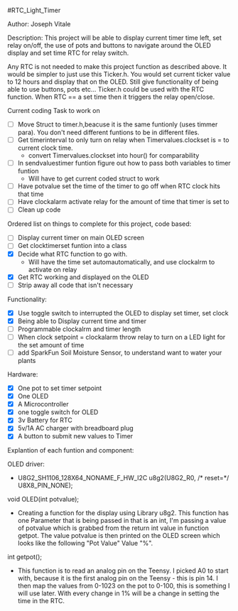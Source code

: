 #RTC_Light_Timer

Author: Joseph Vitale

Description: This project will be able to display current timer time left, set relay on/off, the use of pots and buttons to navigate around the OLED display and set time RTC for relay switch.

 Any RTC is not needed to make this project function as described above. It would be simpler to just use this Ticker.h. You would set current ticker value to 12 hours and display that on the OLED. Still give functionality of being able to use buttons, pots etc... Ticker.h could be used with the RTC function. When RTC == a set time then it triggers the relay open/close.


Current coding Task to work on
- [ ] Move Struct to timer.h,beacuse it is the same funtionly (uses timmer para). You don't need different funtions to be in different files. 
- [ ] Get timerinterval to only turn on relay when Timervalues.clockset is = to current clock time.
    - convert Timervalues.clockset into hour() for comparability 
- [ ] In sendvaluestimer funtion figure out how to pass both variables to timer funtion 
    - Will have to get current coded struct to work
- [ ] Have potvalue set the time of the timer to go off when RTC clock hits that time
- [ ] Have clockalarm activate relay for the amount of time that timer is set to
- [ ] Clean up code

Ordered list on things to complete for this project, code based:
- [ ] Display current timer on main OLED screen
- [ ] Get clocktimerset funtion into a class 
- [x] Decide what RTC function to go with. 
    - Will have the time set automautomatically, and use clockalrm to activate on relay 
- [x] Get RTC working and displayed on the OLED
- [ ] Strip away all code that isn't necessary 

Functionality:
- [x] Use toggle switch to interrupted the OLED to display set timer, set clock 
- [x] Being able to Display current time and timer
- [ ] Programmable clockalrm and timer length 
- [ ] When clock setpoint = clockalarm throw relay to turn on a LED light for the set amount of time
- [ ] add SparkFun Soil Moisture Sensor, to understand want to water your plants

Hardware:
- [x] One pot to set timer setpoint
- [x] One OLED
- [x] A Microcontroller
- [x] one toggle switch for OLED
- [x] 3v Battery for RTC
- [x] 5v/1A AC charger with breadboard plug
- [x] A button to submit new values to Timer

Explantion of each funtion and component:

OLED driver:
- U8G2_SH1106_128X64_NONAME_F_HW_I2C u8g2(U8G2_R0, /* reset=*/ U8X8_PIN_NONE);


void OLED(int potvalue); 
- Creating a function for the display using Library u8g2. This function has one Parameter that is being passed in that is an int, I'm passing a value of potvalue which is grabbed from the return int value in function getpot. The value potvalue is then printed on the OLED screen which looks like the following "Pot Value" Value "%".

int getpot(); 

- This function is to read an analog pin on the Teensy. I picked A0 to start with, because it is the first analog pin on the Teensy - this is pin 14. I then map the values from 0-1023 on the pot to 0-100, this is something I will use later. With every change in 1% will be a change in setting the time in the RTC. 


